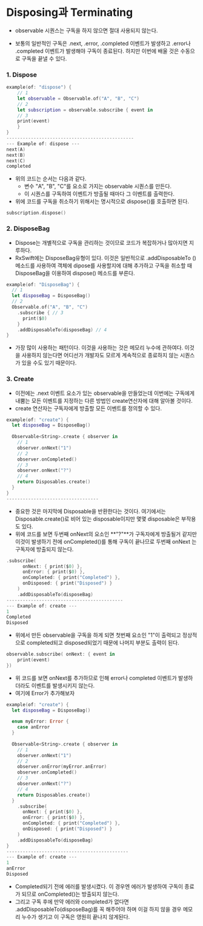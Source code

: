 # Disposing과 Terminating

- observable 시퀀스는 구독을 하지 않으면 절대 사용되지 않는다.

- 보통의 일반적인 구독은 .next, .error, .completed 이벤트가 발생하고 .error나 .completed 이벤트가 발생해야 구독이 종료된다. 하지만 이번에 배울 것은 수동으로 구독을 끝낼 수 있다.


### 1. Dispose

```swift
example(of: "dispose") { 
	// 1 
	let observable = Observable.of("A", "B", "C") 
	// 2 
	let subscription = observable.subscribe { event in 
	// 3 
	print(event) 
  	} 
}
-----------------------------------------------
--- Example of: dispose ---
next(A)
next(B)
next(C)
completed
```

- 위의 코드는 순서는 다음과 같다.
  - 변수 "A", "B", "C"를 요소로 가지는 observable 시퀀스를 만든다.
  - 이 시퀀스를 구독하여 이벤트가 방출될 때마다 그 이벤트를 출력한다.
- 위에 코드를 구독을 취소하기 위해서는 명시적으로 dispose()를 호출하면 된다.

```swift
subscription.dispose()
```



### 2. DisposeBag

- Dispose는 개별적으로 구독을 관리하는 것이므로 코드가 복잡하거나 많아지면 지루하다.
- RxSwift에는 DisposeBag유형이 있다. 이것은 일반적으로 .addDisposableTo () 메소드를 사용하여 객체에 dipose를 사용할지에 대해 추가하고 구독을 취소할 때 DisposeBag을 이용하여 dispose() 메소드를 부른다.

```swift
example(of: "DisposeBag") {
  // 1
  let disposeBag = DisposeBag()
  // 2
  Observable.of("A", "B", "C")
    .subscribe { // 3
      print($0)
    }
    .addDisposableTo(disposeBag) // 4
}
```

- 가장 많이 사용하는 패턴이다. 이것을 사용하는 것은 메모리 누수에 관하여다. 이것을 사용하지 않는다면 어디선가 개발자도 모르게  계속적으로 종료하지 않는 시퀀스가 있을 수도 있기 때문이다.



### 3. Create

- 이전에는 .next 이벤트 요소가 있는 observable을 만들었는데 이번에는 구독에게 내뿜는 모든 이벤트를 지정하는 다른 방법인 create연산자에 대해 알아볼 것이다.
- create 연산자는 구독자에게 방출할 모든 이벤트를 정의할 수 있다.

```swift
example(of: "create") {
  let disposeBag = DisposeBag()
  
  Observable<String>.create { observer in
    // 1
    observer.onNext("1")
    // 2
    observer.onCompleted()
    // 3
    observer.onNext("?")
    // 4
    return Disposables.create()
  }
}
----------------------------------
```

- 중요한 것은 마지막에 Disposable을 반환한다는 것이다. 여기에서는 Disposable.create()로 비어 있는 disposable이지만 몇몇 disposable은 부작용도 있다.
- 위에 코드를 보면 두번째 onNext의 요소인 **"?"**가 구독자에게 방출될거 같지만 이것이 발생하기 전에 onCompleted()를 통해 구독이 끝나므로 두번째 onNext 는 구독자에 방출되지 않는다.

```swift
.subscribe(
      onNext: { print($0) },
      onError: { print($0) },
      onCompleted: { print("Completed") },
      onDisposed: { print("Disposed") }
    )
    .addDisposableTo(disposeBag)
-------------------------------------------
--- Example of: create ---
1
Completed
Disposed
```

- 위에서 만든 observable을 구독을 하게 되면 첫번째 요소인 "1"이 출력되고 정상적으로 completed되고 disposed되었기 때문에 나머지 부분도 출력이 된다.

```swift
observable.subscribe( onNext: { event in
    print(event)
})
```

- 위 코드를 보면 onNext를 추가하므로 인해 error나 completed 이벤트가 발생하더라도 이벤트를 발생시키지 않는다.
- 여기에 Error가 추가해보자

```swift
example(of: "create") {
  let disposeBag = DisposeBag()
  
  enum myError: Error {
    case anError
  }
  
  Observable<String>.create { observer in
    // 1
    observer.onNext("1")
    // 2
    observer.onError(myError.anError)
    observer.onCompleted()
    // 3
    observer.onNext("?")
    // 4
    return Disposables.create()
  }
    .subscribe(
      onNext: { print($0) },
      onError: { print($0) },
      onCompleted: { print("Completed") },
      onDisposed: { print("Disposed") }
    )
    .addDisposableTo(disposeBag)
}
---------------------------------------------
--- Example of: create ---
1
anError
Disposed
```

- Completed되기 전에 에러를 발생시켰다. 이 경우엔 에러가 발생하여 구독이 종료가 되므로 onCompleted()는 방출되지 않는다.
- 그리고 구독 후에 만약 에러와 completed가 없다면 .addDisposableTo(disposeBag)를 꼭 해주어야 하며 이걸 하지 않을 경우 메모리 누수가 생기고 이 구독은 영원히 끝나지 않게된다.